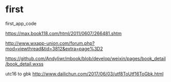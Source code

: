 # first
first_app_code

https://max.book118.com/html/2011/0607/266481.shtm

http://www.wxapp-union.com/forum.php?mod=viewthread&tid=3812&extra=page%3D2

https://github.com/Andyliwr/mbook/blob/develop/weixin/pages/book_detail/book_detail.wxss

utc16 to gbk
http://www.dailichun.com/2017/06/03/utf8ToUtf16ToGbk.html
